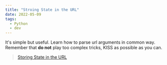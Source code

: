 ```yaml
---
title: "Stroing State in the URL"
date: 2022-05-09
tags:
  - Python
  - dev
---
```


It's simple but useful. Learn how to parse url arguments in common way. Remember
that **do not** play too complex tricks, KISS as possible as you can.

> [Storing State in the URL](https://antonz.org/storing-state)
